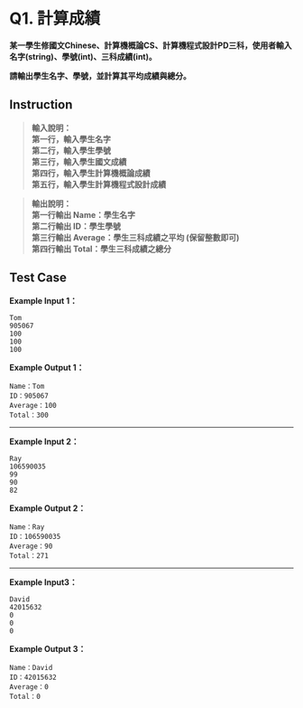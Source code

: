 # Q1. 計算成績

**某一學生修國文Chinese、計算機概論CS、計算機程式設計PD三科，使用者輸入名字(string)、學號(int)、三科成績(int)。**  

**請輸出學生名字、學號，並計算其平均成績與總分。**

## Instruction

> **輸入說明：**  
  **第一行，輸入學生名字**  
  **第二行，輸入學生學號**  
  **第三行，輸入學生國文成績**  
  **第四行，輸入學生計算機概論成績**  
  **第五行，輸入學生計算機程式設計成績**  

> **輸出說明：**  
  **第一行輸出 Name：學生名字**  
  **第二行輸出 ID：學生學號**  
  **第三行輸出 Average：學生三科成績之平均 (保留整數即可)**  
  **第四行輸出 Total：學生三科成績之總分**  

## Test Case
**Example Input 1：**
    
    Tom
    905067
    100
    100
    100

**Example Output 1：**

    Name：Tom
    ID：905067
    Average：100
    Total：300
- - -
**Example Input 2：**

    Ray
    106590035
    99
    90
    82

**Example Output 2：**

    Name：Ray
    ID：106590035
    Average：90
    Total：271
- - -
**Example Input3：**

    David
    42015632
    0
    0
    0

**Example Output 3：**

    Name：David
    ID：42015632
    Average：0
    Total：0